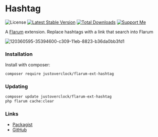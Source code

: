 # Hashtag

![License](https://img.shields.io/badge/license-MIT-blue.svg) [![Latest Stable Version](https://poser.pugx.org/justoverclock/flarum-ext-hashtag/v)](//packagist.org/packages/justoverclock/flarum-ext-hashtag) [![Total Downloads](https://poser.pugx.org/justoverclock/flarum-ext-hashtag/downloads)](//packagist.org/packages/justoverclock/flarum-ext-hashtag) [![Support Me](https://img.shields.io/badge/Donate-Support%20My%20Work-orange)](https://github.com/sponsors/justoverclockl)

A [Flarum](http://flarum.org) extension. Replace hashtags with a link that search into Flarum

![120360595-35394600-c309-11eb-8823-b36da0bb3fd1](https://user-images.githubusercontent.com/79002016/120362901-de813b80-c30b-11eb-8ba2-b9eb28c37b23.png)


### Installation

Install with composer:

```sh
composer require justoverclock/flarum-ext-hashtag
```

### Updating

```sh
composer update justoverclock/flarum-ext-hashtag
php flarum cache:clear
```

### Links

- [Packagist](https://packagist.org/packages/justoverclock/flarum-ext-hashtag)
- [GitHub](https://github.com/justoverclockl/flarum-ext-hashtag)

